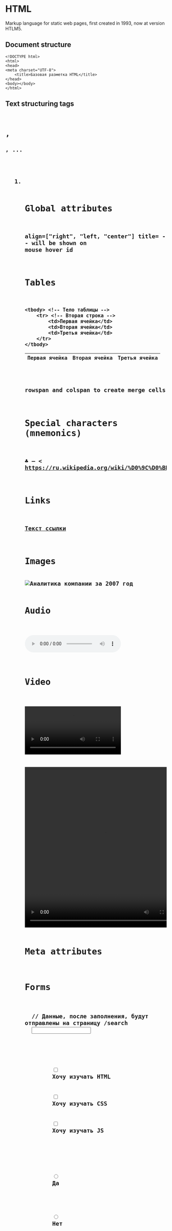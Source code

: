 # HTML 
Markup language for static web pages, first created in 1993, now at version HTLM5.

## Document structure
```
<!DOCTYPE html>
<html>
<head>
<meta charset="UTF-8">
    <title>Базовая разметка HTML</title>
</head>
<body></body>
</html>
```

## Text structuring tags
<p> <pre> <code>
<h1>, <h2>, ...
<ul>
<ol>
<li>

## Global attributes
align=["right", "left, "center"]
title=<string> -- will be shown on mouse hover
id


## Tables
<table>
    <thead> <!-- Блок с заголовками -->
        <tr> <!-- Строка -->
            <th>Первая ячейка</th>
            <th>Вторая ячейка</th>
            <th>Третья ячейка</th>
        </tr>
    </thead>

    <tbody> <!-- Тело таблицы -->
        <tr> <!-- Вторая строка -->
            <td>Первая ячейка</td>
            <td>Вторая ячейка</td>
            <td>Третья ячейка</td>
        </tr>
    </tbody>
</table>

rowspan and colspan to create merge cells

## Special characters (mnemonics)
&clubs; &mdash; &lt;
https://ru.wikipedia.org/wiki/%D0%9C%D0%BD%D0%B5%D0%BC%D0%BE%D0%BD%D0%B8%D0%BA%D0%B8_%D0%B2_HTML

## Links
<a href="Ссылка на документ">Текст ссылки</a>

## Images
<img src="https://example.com/images.png" alt="Аналитика компании за 2007 год">

## Audio
<audio src="путь к аудио-файлу" controls></audio>

## Video
<video src="https://example.com/our-video.mp4" controls></video>

<video width="500" height="500" controls>
    <source src="https://example.com/our-video.mp4" type="video/mp4">
    <source src="https://example.com/our-video.webm" type="video/webm">
    <source src="https://example.com/our-video.ogg" type="video/ogg">
</video>

## Meta attributes

## Forms
<form action="/search">
  // Данные, после заполнения, будут отправлены на страницу /search
  <input type="text">
</form>

<form>
    <label>
        <input type="checkbox" name="languages" value="HTML">
        Хочу изучать HTML
    </label>
    <label>
        <input type="checkbox" name="languages" value="CSS">
        Хочу изучать CSS
    </label>
    <label>
        <input type="checkbox" name="languages" value="JS">
        Хочу изучать JS
    </label>
</form>

<form>
    <label>
        <input type="radio" name="question" value="yes">
        Да
    </label>
    <br>
    <label>
        <input type="radio" name="question" value="no">
        Нет
    </label>
</form>

<form action="/people">
    <label>
        <input type="radio" name="gender" value="m">
        Mail
    </label>
    <br>
    <label>
        <input type="radio" name="gender" value="f">
        Female
    </label>
	
</form>
<form action="/people">
    <textarea rows="4" cols="30">textarea с 5 строками и 30 столбцами</textarea>
</form>

<form>
    <select>
        <option disabled>Какой курс вы хотите пройти?</option>
        <option>JS</option>
        <option>PHP</option>
        <option>Java</option>
        <option>Racket</option>
        <option>HTML</option>
        <option>CSS</option>
    </select>
</form>

<form>
    <select multiple>
          <option>JS</option>
          <option>PHP</option>
          <option>Java</option>
          <option>Racket</option>
          <option>HTML</option>
          <option>CSS</option>
    </select>
</form>


<form>
    <button>Отправить</button>
</form>

Alltogether

<h2>Форма поиска</h2>
<form>
    <label>
        Введите ваш запрос
        <input type="text">
    </label>
    <select>
        <option disabled>В каком разделе искать?</option>
        <option>JS</option>
        <option>HTML</option>
        <option>CSS</option>
    </select>
    <button>Искать</button>
</form>

## Semantic tags
article
aside
footer
header
main
nav
section

vs

div etc

<section itemscope itemtype="http://schema.org/Organization">
    <h1 itemprop="name">Компания «Прауд»</h1>
    <p>Адрес: <span itemprop="address">г.Мотино, улица Строителей, дом 6</span></p>
    <p>Телефон: <span itemprop="telephone">8 (8765) 333-00-00</span></p>
    <p>Email: <span itemprop="email">info@proud-company.test</span></p>
</section>

<header>
    <img src="/logo.png" alt="Логотип"> <!-- Логотип сайта -->
    <nav> <!-- Меню -->
        <ul>
            <li><a href="/">Главная</a></li>
            <li><a href="/about">О нас</a></li>
        </ul>
    </nav>
</header>

<header>
    <img src="/logo.png" alt="Логотип"> <!-- Логотип сайта -->
    <nav> <!-- Меню -->
        <ul>
            <li><a href="/">Главная</a></li>
            <li><a href="/about">О нас</a></li>
            <li><a href="/contacts">Контакты</a></li>
        </ul>
    </nav>
</header>

<aside> <!-- Боковая панель (сайдбар) -->
    <nav> <!-- Дополнительное меню раздела -->
        <ul>
            <li><a href="/service-1/">Услуга 1</a></li>
            <li><a href="/service-2/">Услуга 2</a></li>
            <li><a href="/service-3/">Услуга 3</a></li>
        </ul>
    </nav>
</aside>

<main>
    <p>Основной контент страницы. Это может быть статья, описание услуги, данные на странице контакты</p>

    <section class="callback-form">
        <h2>Оставить заявку</h2>
        <form>
            <!-- Здесь форма заказа услуги -->
        </form>
    </section>

    <section class="more">
          <h2>Читайте также</h2>
          <article class="article-block">
              <h3>Услуга 2</h3>
              <p>Описание новой услуги</p>
              <a href="#">Ссылка на услугу</a>
          </article>

          <article class="article-block">
              <h3>Услуга 3</h3>
              <p>Описание новой услуги</p>
              <a href="#">Ссылка на услугу</a>
          </article>

          <article class="article-block">
              <h3>Услуга 4</h3>
              <p>Описание новой услуги</p>
              <a href="#">Ссылка на услугу</a>
          </article>
    </section>
</main>